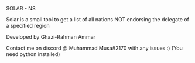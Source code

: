 SOLAR - NS

Solar is a small tool to get a list of all nations NOT endorsing the delegate of a specified region

Developed by Ghazi-Rahman Ammar 

Contact me on discord @ Muhammad Musa#2170 with any issues :)
(You need python installed)
